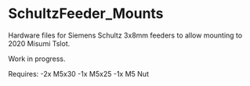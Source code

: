 # SchultzFeeder_Mounts

Hardware files for Siemens Schultz 3x8mm feeders to allow mounting to 2020 Misumi Tslot. 

Work in progress.  

Requires:
-2x M5x30
-1x M5x25
-1x M5 Nut
